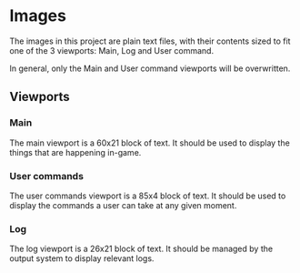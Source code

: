 # Images
The images in this project are plain text files, with their contents sized to fit one of the 3 viewports: Main, Log and User command.

In general, only the Main and User command viewports will be overwritten.

## Viewports
### Main
The main viewport is a 60x21 block of text. It should be used to display the things that are happening in-game.

### User commands
The user commands viewport is a 85x4 block of text. It should be used to display the commands a user can take at any given moment.

### Log
The log viewport is a 26x21 block of text. It should be managed by the output system to display relevant logs.